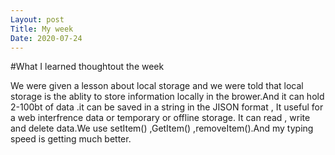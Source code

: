 ```yaml
---
Layout: post
Title: My week
Date: 2020-07-24
---
```

#What I learned thoughtout the week

We were given a lesson about local storage and we were told that local storage is the ablity to 
store information locally  in the brower.And it can hold 2-100bt of data .it can be saved in a string in the
JISON format , It useful for a web interfrence data or temporary or  offline storage. It can read , write and 
delete data.We use setItem() ,GetItem() ,removeItem().And my typing speed is getting much better. 